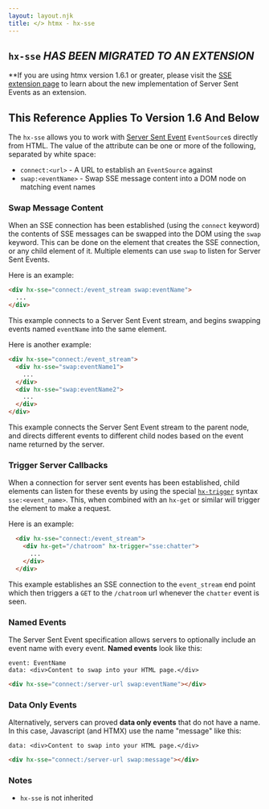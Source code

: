 ```yaml
---
layout: layout.njk
title: </> htmx - hx-sse
---
```


## `hx-sse` *HAS BEEN MIGRATED TO AN EXTENSION*

**If you are using htmx version 1.6.1 or greater, please visit the [SSE extension page](../extensions/server-sent-events) to learn about the new implementation of Server Sent Events as an extension.

## This Reference Applies To Version 1.6 And Below

The `hx-sse` allows you to work with [Server Sent Event](https://developer.mozilla.org/en-US/docs/Web/API/Server-sent_events/Using_server-sent_events)
`EventSource`s directly from HTML.  The value of the attribute can be one or more of the following, separated by white space:

* `connect:<url>` - A URL to establish an `EventSource` against
* `swap:<eventName>` - Swap SSE message content into a DOM node on matching event names


### Swap Message Content

When an SSE connection has been established (using the `connect` keyword) the contents of SSE messages can be swapped into the DOM using the `swap` keyword.  This can be done on the element that creates the SSE connection, or any child element of it.  Multiple elements can use `swap` to listen for Server Sent Events.

Here is an example:

```html
<div hx-sse="connect:/event_stream swap:eventName">
  ...
</div>
```

This example connects to a Server Sent Event stream, and begins swapping events named `eventName` into the same element.

Here is another example:

```html
<div hx-sse="connect:/event_stream">
  <div hx-sse="swap:eventName1">
    ...
  </div>
  <div hx-sse="swap:eventName2">
    ...
  </div>
</div>
```

This example connects the Server Sent Event stream to the parent node, and directs different events to different child nodes based on the event name returned by the server.

### Trigger Server Callbacks

When a connection for server sent events has been established, child elements can listen for these events by using the special [`hx-trigger`](/attributes/hx-trigger) syntax `sse:<event_name>`.  This, when combined with an `hx-get` or similar will trigger the element to make a request.

Here is an example:

```html
  <div hx-sse="connect:/event_stream">
    <div hx-get="/chatroom" hx-trigger="sse:chatter">
      ...
    </div>
  </div>
```

This example establishes an SSE connection to the `event_stream` end point which then triggers
a `GET` to the `/chatroom` url whenever the `chatter` event is seen.

### Named Events

The Server Sent Event specification allows servers to optionally include an event name with every event.  **Named events** look like this:

```text
event: EventName
data: <div>Content to swap into your HTML page.</div>
```

```html
<div hx-sse="connect:/server-url swap:eventName"></div>
```

### Data Only Events

Alternatively, servers can proved **data only events** that do not have a name.  In this case, Javascript (and HTMX) use the name "message" like this:

```text
data: <div>Content to swap into your HTML page.</div>
```

```html
<div hx-sse="connect:/server-url swap:message"></div>
```

### Notes

* `hx-sse` is not inherited
